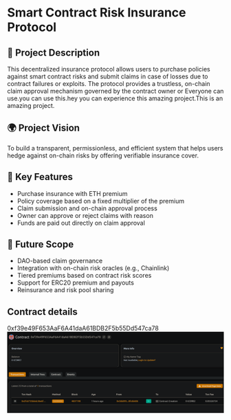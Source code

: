 # Smart Contract Risk Insurance Protocol

## 📖 Project Description

This decentralized insurance protocol allows users to purchase policies against smart contract risks and submit claims in case of losses due to contract failures or exploits. The protocol provides a trustless, on-chain claim approval mechanism governed by the contract owner or Everyone can use.you can use this.hey you can experience this amazing project.This is an amazing project.

## 🌍 Project Vision

To build a transparent, permissionless, and efficient system that helps users hedge against on-chain risks by offering verifiable insurance cover.

## 🔑 Key Features

- Purchase insurance with ETH premium
- Policy coverage based on a fixed multiplier of the premium
- Claim submission and on-chain approval process
- Owner can approve or reject claims with reason
- Funds are paid out directly on claim approval

## 🚀 Future Scope

- DAO-based claim governance
- Integration with on-chain risk oracles (e.g., Chainlink)
- Tiered premiums based on contract risk scores
- Support for ERC20 premium and payouts
- Reinsurance and risk pool sharing

## Contract details
0xf39e49F653AaF6A41daA61BDB2F5b55Dd547ca78![alt text](image.png)
